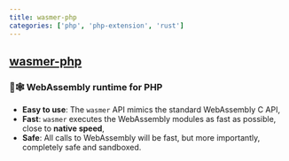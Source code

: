 ```yaml
---
title: wasmer-php
categories: ['php', 'php-extension', 'rust']
---
```

## [wasmer-php](https://github.com/wasmerio/wasmer-php)

### 🐘🕸️ WebAssembly runtime for PHP


* **Easy to use**: The `wasmer` API mimics the standard WebAssembly C API,
* **Fast**: `wasmer` executes the WebAssembly modules as fast as possible, close to **native speed**,
* **Safe**: All calls to WebAssembly will be fast, but more importantly, completely safe and sandboxed.
